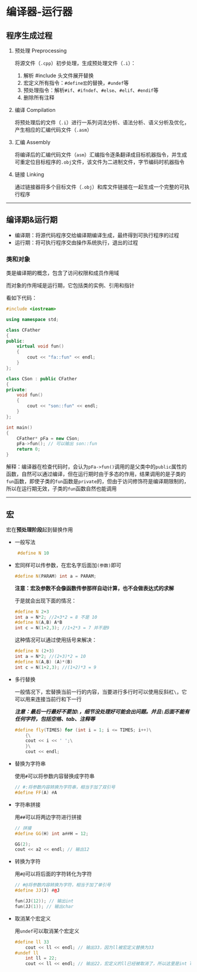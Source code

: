 # 编译器-运行器

## 程序生成过程

1. 预处理 Preprocessing

	将源文件（`.cpp`）初步处理，生成预处理文件（`.i`）：

	1. 解析 #include 头文件展开替换
	2. 宏定义所有指令：`#define宏`的替换，`#undef`等
	3. 预处理指令：解析`#if`、`#ifndef`、`#else`、`#elif`、`#endif`等
	4. 删除所有注释

2. 编译 Compilation

	将预处理后的文件（`.i`）进行一系列词法分析、语法分析、语义分析及优化，产生相应的汇编代码文件（`.asm`）

3. 汇编 Assembly

	将编译后的汇编代码文件（`asm`）汇编指令逐条翻译成目标机器指令，并生成可重定位目标程序的`.obj`文件，该文件为二进制文件，字节编码时机器指令

4. 链接 Linking

	通过链接器将多个目标文件（`.obj`）和库文件链接在一起生成一个完整的可执行程序

---

## 编译期&运行期

- 编译期：将源代码程序交给编译期编译生成，最终得到可执行程序的过程
- 运行期：将可执行程序交由操作系统执行，退出的过程

### 类和对象

类是编译期的概念，包含了访问权限和成员作用域

而对象的作用域是运行期，它包括类的实例、引用和指针

看如下代码：

```c++
#include <iostream>

using namespace std;

class CFather
{
public:
	virtual void fun()
	{
		cout << "fa::fun" << endl;
	}
};

class CSon : public CFather
{
private:
	void fun()
	{
		cout << "son::fun" << endl;
	}
};

int main()
{
	CFather* pFa = new CSon;
	pFa->fun(); // 可以输出 son::fun
	return 0;
}
```

解释：编译器在检查代码时，会认为`pFa->fun()`调用的是父类中的`public`属性的函数，自然可以通过编译，但在运行期时由于多态的作用，结果调用的是子类的`fun`函数，即使子类的`fun`函数是`private`的，但由于访问修饰符是编译期限制的，所以在运行期无效，子类的`fun`函数自然也能调用

---

## 宏

宏在**预处理阶段**起到替换作用

- 一般写法

	```c++
	 #define N 10
	```

- 宏同样可以传参数，在宏名字后面加`(参数)`即可

	```c++
	#define N(PARAM) int a = PARAM;
	```

	**注意：宏及参数不会像函数传参那样自动计算，也不会做表达式的求解**

	于是就会出现下面的情况：

	```c++
	#define N 2+3
	int a = N*2; //2+3*2 = 8 不是 10
	#define N(A,B) A*B
	int c = N(1+2,3); //1+2*3 = 7 并不是9
	```

	这种情况可以通过使用括号来解决：

	```c++
	#define N (2+3)
	int a = N*2; //(2+3)*2 = 10
	#define N(A,B) (A)*(B)
	int c = N(1+2,3); //(1+2)*3 = 9
	```

- 多行替换

	一般情况下，宏替换当前一行的内容，当要进行多行时可以使用反斜杠`\`，它可以用来连接当前行和下一行

	***注意：最后一行最好不要加`\`，细节没处理好可能会出问题。并且`\`后面不能有任何字符，包括空格、tab、注释等***

	```c++
	#define fly(TIMES) for (int i = 1; i <= TIMES; i++)\
		{\
		cout << i << ' ';\
		}\
		cout << endl;
	```

- 替换为字符串

	使用`#`可以将参数内容替换成字符串

	```c++
	// #:将参数内容转换为字符串，相当于加了双引号
	#define FF(A) #A
	```

- 字符串拼接

	用`##`可以将两边字符进行拼接

	```c++
	// 拼接
	#define GG(H) int a##H = 12;
	
	GG(2);
	cout << a2 << endl; // 输出12
	```

- 转换为字符

	用`#@`可以将后面的字符转化为字符

	```c++
	// #@将参数内容转换为字符，相当于加了单引号
	#define JJ(J) #@J
	
	fun(JJ(12)); // 输出int
	fun(JJ(1)); // 输出char
	```

- 取消某个宏定义

	用`undef`可以取消某个宏定义

	```c++
	#define ll 33
		cout << ll << endl; // 输出33，因为ll被宏定义替换为33
	#undef ll
		int ll = 22;
		cout << ll << endl; // 输出22，宏定义的ll已经被取消了，所以这里是int ll，是一个变量被赋值为22
	```

	